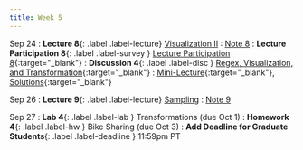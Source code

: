 ```yaml
---
title: Week 5
---
```


Sep 24
: **Lecture 8**{: .label .label-lecture} [Visualization II](lecture/lec08)
    : [Note 8](https://ds100.org/course-notes/visualization_2/visualization_2.html)
: **Lecture Participation 8**{: .label .label-survey } [Lecture Participation 8](https://app.sli.do/event/65j7R4S7tqxuTULV411y4U/embed/polls/f512e7d0-56e1-4e07-93fd-e5321077cbaf){:target="_blank"}
: **Discussion 4**{: .label .label-disc } [Regex, Visualization, and Transformation](https://drive.google.com/file/d/1shKD3YTk6-pRgMvNMfAn-d6U-X1x4VzH/view?usp=sharing){:target="_blank"}
    : [Mini-Lecture](https://www.youtube.com/watch?v=r7lxybfJK5c&list=PLQCcNQgUcDfplNp0itu2QqVjoDE9u5iow&index=5){:target="_blank"}, [Solutions](https://drive.google.com/file/d/1PHr5m-_w3OhsypuUb_zUfp6xqlAvUKgR/view?usp=sharing){:target="_blank"}


Sep 26
: **Lecture 9**{: .label .label-lecture} [Sampling](lecture/lec09)
    : [Note 9](https://ds100.org/course-notes/sampling/sampling.html)


Sep 27
: **Lab 4**{: .label .label-lab } Transformations (due Oct 1)
: **Homework 4**{: .label .label-hw } Bike Sharing (due Oct 3)
: **Add Deadline for Graduate Students**{: .label .label-deadline } 11:59pm PT